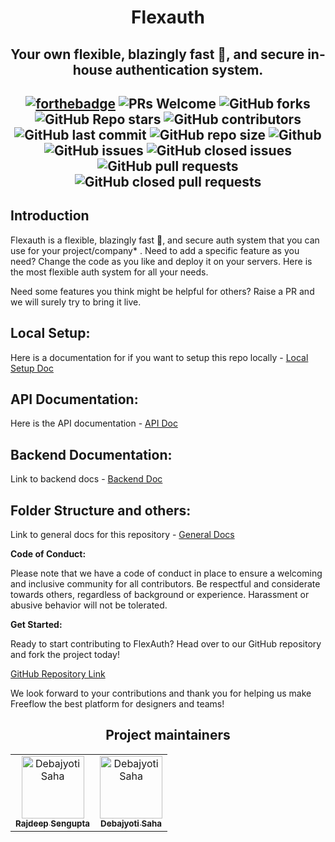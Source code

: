 <h1 align='center'>Flexauth</h1>
<h2 align='center'> <b>Your own flexible, blazingly fast 🦀, and secure in-house authentication system.</b><h2>
<div align="center">
 <p>
   
[![forthebadge](https://forthebadge.com/images/badges/built-with-love.svg)](https://forthebadge.com)
![PRs Welcome](https://img.shields.io/badge/PRs-welcome-brightgreen.svg?style=for-the-badge)
![GitHub forks](https://img.shields.io/github/forks/Rajdip019/flexauth?style=for-the-badge)
![GitHub Repo stars](https://img.shields.io/github/stars/Rajdip019/flexauth?style=for-the-badge)
![GitHub contributors](https://img.shields.io/github/contributors/Rajdip019/flexauth?style=for-the-badge)
![GitHub last commit](https://img.shields.io/github/last-commit/Rajdip019/flexauth?style=for-the-badge)
![GitHub repo size](https://img.shields.io/github/repo-size/Rajdip019/flexauth?style=for-the-badge)
![Github](https://img.shields.io/github/license/Rajdip019/flexauth?style=for-the-badge)
![GitHub issues](https://img.shields.io/github/issues/Rajdip019/flexauth?style=for-the-badge)
![GitHub closed issues](https://img.shields.io/github/issues-closed-raw/Rajdip019/flexauth?style=for-the-badge)
![GitHub pull requests](https://img.shields.io/github/issues-pr/Rajdip019/flexauth?style=for-the-badge)
![GitHub closed pull requests](https://img.shields.io/github/issues-pr-closed/Rajdip019/flexauth?style=for-the-badge)
  
 </p>
 </div>

 ## Introduction
 Flexauth is a flexible, blazingly fast 🦀, and secure auth system that you can use for your project/company* . Need to add a specific feature as you need? Change the code as you like and deploy it on your servers. Here is the most flexible auth system for all your needs. 

Need some features you think might be helpful for others? Raise a PR and we will surely try to bring it live. 

## Local Setup:
Here is a documentation for if you want to setup this repo locally - [Local Setup Doc](https://github.com/Rajdip019/flexauth/tree/main/docs/local-setup/readme.md)

## API Documentation:
Here is the API documentation - [API Doc](https://github.com/Rajdip019/flexauth/tree/main/docs/api/readme.md)

## Backend Documentation:
Link to backend docs - [Backend Doc](https://github.com/Rajdip019/flexauth/tree/main/docs/backend)

## Folder Structure and others:
Link to general docs for this repository - [General Docs](https://github.com/Rajdip019/flexauth/tree/main/docs/folder-structure/readme.md)

**Code of Conduct:**

Please note that we have a code of conduct in place to ensure a welcoming and inclusive community for all contributors. Be respectful and considerate towards others, regardless of background or experience. Harassment or abusive behavior will not be tolerated.

**Get Started:**

Ready to start contributing to FlexAuth? Head over to our GitHub repository and fork the project today!


[GitHub Repository Link](https://github.com/Rajdip019/flexAuth)

We look forward to your contributions and thank you for helping us make Freeflow the best platform for designers and teams!


<h2 align='center'> Project maintainers </h2>
<table align='center'>
<tr>
    <td align="center">
        <a href="https://github.com/Rajdip019">
            <img src="https://avatars.githubusercontent.com/u/91758830?v=4" width="100;" alt="Debajyoti Saha"/>
            <br />
            <sub><b>Rajdeep Sengupta</b></sub>
        </a>
    </td>
    <td align="center">
        <a href="https://github.com/Debajyoti14">
            <img src="https://avatars.githubusercontent.com/u/91759192?v=4" width="100;" alt="Debajyoti Saha"/>
            <br />
            <sub><b>Debajyoti Saha</b></sub>
        </a>
    </td>
  </tr>
</table>


